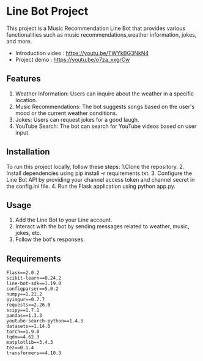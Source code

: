 # Line Bot Project
This project is a Music Recommendation Line Bot that provides various functionalities such as music recommendations,weather information, jokes, and more. 
* Introduction video : https://youtu.be/TWYkBG3NkN4
* Project demo : https://youtu.be/o7za_xxgrCw 

## Features
1. Weather Information: Users can inquire about the weather in a specific location.
2. Music Recommendations: The bot suggests songs based on the user's mood or the current weather conditions.
3. Jokes: Users can request jokes for a good laugh.
4. YouTube Search: The bot can search for YouTube videos based on user input.

## Installation
To run this project locally, follow these steps:
1.Clone the repository.
2. Install dependencies using pip install -r requirements.txt.
3. Configure the Line Bot API by providing your channel access token and channel secret in the config.ini file.
4. Run the Flask application using python app.py.

## Usage
1. Add the Line Bot to your Line account.
2. Interact with the bot by sending messages related to weather, music, jokes, etc.
3. Follow the bot's responses.


## Requirements
```
Flask==2.0.2
scikit-learn==0.24.2
line-bot-sdk==1.19.0
configparser==5.0.2
numpy==1.21.2
pyimgur==0.7.7
requests==2.26.0
scipy==1.7.1
pandas==1.3.3
youtube-search-python==1.4.3
datasets==1.14.0
torch==1.9.0
tqdm==4.62.3
matplotlib==3.4.3
tez==0.1.4
transformers==4.10.3
```
